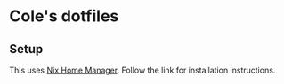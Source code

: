 # Cole's dotfiles

## Setup

This uses [Nix Home Manager](https://github.com/nix-community/home-manager). Follow the link for installation instructions.
